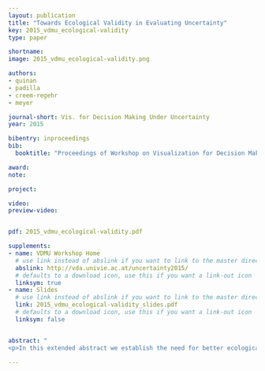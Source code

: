 ```yaml
---
layout: publication
title: "Towards Ecological Validity in Evaluating Uncertainty"
key: 2015_vdmu_ecological-validity
type: paper

shortname:
image: 2015_vdmu_ecological-validity.png

authors:
- quinan
- padilla
- creem-regehr
- meyer

journal-short: Vis. for Decision Making Under Uncertainty
year: 2015

bibentry: inproceedings
bib:
  booktitle: "Proceedings of Workshop on Visualization for Decision Making Under Uncertainty (VIS)"

award: 
note: 

project:

video:
preview-video:


pdf: 2015_vdmu_ecological-validity.pdf

supplements:
- name: VDMU Workshop Home
  # use link instead of abslink if you want to link to the master directory
  abslink: http://vda.univie.ac.at/uncertainty2015/
  # defaults to a download icon, use this if you want a link-out icon
  linksym: true
- name: Slides
  # use link instead of abslink if you want to link to the master directory
  link: 2015_vdmu_ecological-validity_slides.pdf
  # defaults to a download icon, use this if you want a link-out icon
  linksym: false


abstract: "
<p>In this extended abstract we establish the need for better ecological validity in evaluating the visualization of uncertainty information. Using weather forecasting as a framework, we also discuss the both the design and results for a pilot user-study that attempts to evaluate the effect of uncertianty visualizations in decisions.</p>"

---
```

